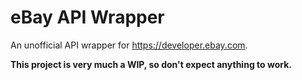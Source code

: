 # eBay API Wrapper
An unofficial API wrapper for https://developer.ebay.com.

<b> This project is very much a WIP, so don't expect anything to work. </b>

